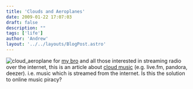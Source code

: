 ```yaml
---
title: 'Clouds and Aeroplanes'
date: 2009-01-22 17:07:03
draft: false
description: ""
tags: ['life']
author: 'Andrew'
layout: '../../layouts/BlogPost.astro'
---
```


![cloud_aeroplane](/shared/2009/01/cloud_aeroplane-300x205.jpg "cloud_aeroplane") for [my bro](http://www.rob-hudson.com/ "my bro's site") and all those interested in streaming radio over the internet, this is an article about [cloud music](http://www.guardian.co.uk/technology/2009/jan/22/digitalmusic-drm "cloud music (guardian.co.uk)") (e.g. live.fm, pandora, deezer). i.e. music which is streamed from the internet. Is this the solution to online music piracy?
